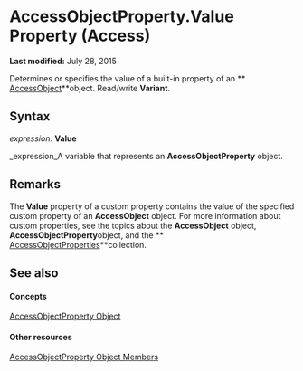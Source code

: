 
# AccessObjectProperty.Value Property (Access)

 **Last modified:** July 28, 2015

Determines or specifies the value of a built-in property of an  ** [AccessObject](8a770b33-5bff-120a-6707-ca214ee5ced3.md)**object. Read/write  **Variant**.

## Syntax

 _expression_. **Value**

 _expression_A variable that represents an  **AccessObjectProperty** object.


## Remarks

The  **Value** property of a custom property contains the value of the specified custom property of an **AccessObject** object. For more information about custom properties, see the topics about the **AccessObject** object, **AccessObjectProperty**object, and the  ** [AccessObjectProperties](2df86891-6038-d147-2a32-f1c77b841067.md)**collection.


## See also


#### Concepts


 [AccessObjectProperty Object](b1a44d34-8ca1-af7d-1878-f2c14fb481f7.md)
#### Other resources


 [AccessObjectProperty Object Members](da6c2072-8cf1-7a98-c62a-d559eb3d381d.md)
